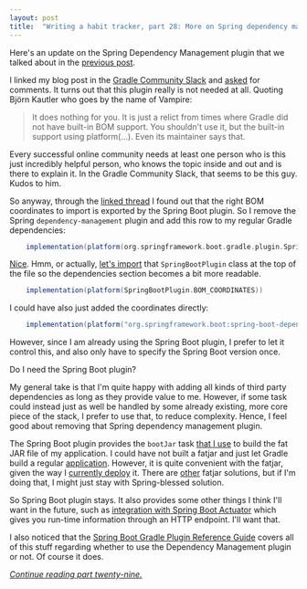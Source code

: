 ```yaml
---
layout: post
title:  "Writing a habit tracker, part 28: More on Spring dependency management"
---
```

Here's an update on the Spring Dependency Management plugin that we talked about in the [previous post](/posts/2023-01-27-habit-tracker-updating-dependencies).

I linked my blog post in the [Gradle Community Slack](https://discuss.gradle.org/t/introducing-gradle-community-slack/26731) and [asked](https://linen.dev/s/gradle-community/t/8566143/i-guess-this-channel-fits-for-this-i-m-writing-a-little-blog) for comments. It turns out that this plugin really is not needed at all. Quoting Björn Kautler who goes by the name of Vampire:

> It does nothing for you. It is just a relict from times where Gradle did not have built-in BOM support. You shouldn't use it, but the built-in support using platform(...). Even its maintainer says that.

Every successful online community needs at least one person who is this just incredibly helpful person, who knows the topic inside and out and is there to explain it. In the Gradle Community Slack, that seems to be this guy. Kudos to him. 

So anyway, through the [linked thread](https://linen.dev/s/gradle-community/t/2579116/what-is-the-proper-way-to-apply-a-bom-in-a-library-project-i) I found out that the right BOM coordinates to import is exported by the Spring Boot plugin. So I remove the Spring `dependency-management` plugin and add this row to my regular Gradle dependencies:

```groovy
    implementation(platform(org.springframework.boot.gradle.plugin.SpringBootPlugin.BOM_COORDINATES))
```

[Nice](https://github.com/skagedal/hahabit/commit/981ae21819df8483011ff6c9dc4abe11cdf0514b). Hmm, or actually, [let's import](https://github.com/skagedal/hahabit/commit/5344cd68c1a84871f03eeeeba53ea40b2dcd21e5) that `SpringBootPlugin` class at the top of the file so the dependencies section becomes a bit more readable. 

```groovy
    implementation(platform(SpringBootPlugin.BOM_COORDINATES))
```

I could have also just added the coordinates directly:

```groovy
    implementation(platform("org.springframework.boot:spring-boot-dependencies:3.0.2"))
```

However, since I am already using the Spring Boot plugin, I prefer to let it control this, and also only have to specify the Spring Boot version once. 

Do I need the Spring Boot plugin? 

My general take is that I'm quite happy with adding all kinds of third party dependencies as long as they provide value to me. However, if some task could instead just as well be handled by some already existing, more core piece of the stack, I prefer to use that, to reduce complexity. Hence, I feel good about removing that Spring dependency management plugin. 

The Spring Boot plugin provides the `bootJar` task [that I use](/posts/2023-01-21-habit-tracker-building-a-jar) to build the fat JAR file of my application. I could have not built a fatjar and just let Gradle build a regular [application](https://docs.gradle.org/current/userguide/application_plugin.html). However, it is quite convenient with the fatjar, given the way I [currently deploy](/posts/2023-01-22-habit-tracker-deploying-the-jar) it. There are [other](https://github.com/johnrengelman/shadow) fatjar solutions, but if I'm doing that, I might just stay with Spring-blessed solution. 

So Spring Boot plugin stays. It also provides some other things I think I'll want in the future, such as [integration with Spring Boot Actuator](https://docs.spring.io/spring-boot/docs/current/gradle-plugin/reference/htmlsingle/#integrating-with-actuator) which gives you run-time information through an HTTP endpoint. I'll want that. 

I also noticed that the [Spring Boot Gradle Plugin Reference Guide](https://docs.spring.io/spring-boot/docs/current/gradle-plugin/reference/htmlsingle/) covers all of this stuff regarding whether to use the Dependency Management plugin or not. Of course it does.

_[Continue reading part twenty-nine.](/posts/2023-01-29-habit-tracker-so-far)_
